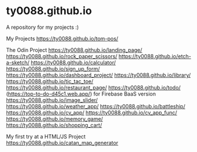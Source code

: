 # ty0088.github.io

A repository for my projects :)

My Projects
https://ty0088.github.io/tom-pos/

The Odin Project
https://ty0088.github.io/landing_page/
https://ty0088.github.io/rock_paper_scissors/
https://ty0088.github.io/etch-a-sketch/
https://ty0088.github.io/calculator/
https://ty0088.github.io/sign_up_form/
https://ty0088.github.io/dashboard_project/
https://ty0088.github.io/library/
https://ty0088.github.io/tic_tac_toe/
https://ty0088.github.io/restaurant_page/
https://ty0088.github.io/todo/  (https://top-to-do-d45c1.web.app/) for Firebase BaaS version
https://ty0088.github.io/image_slider/
https://ty0088.github.io/weather_app/
https://ty0088.github.io/battleship/
https://ty0088.github.io/cv_app/
https://ty0088.github.io/cv_app_func/
https://ty0088.github.io/memory_game/
https://ty0088.github.io/shopping_cart/

My first try at a HTML/JS Project
https://ty0088.github.io/catan_map_generator

